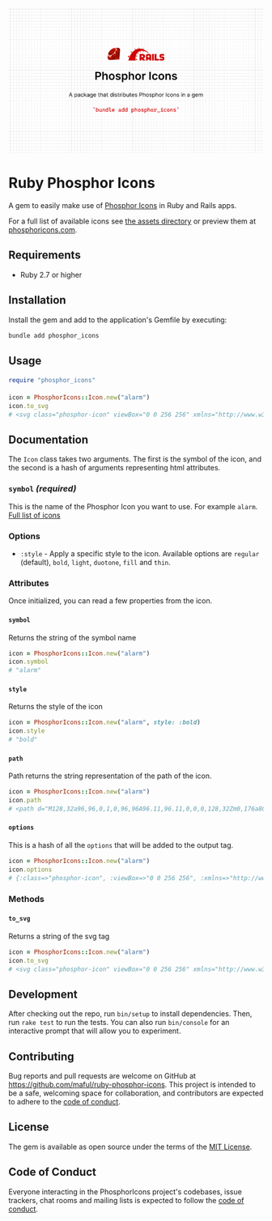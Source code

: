 <p align="center">
  <img src="./social-phosphor-icons.png" width="1280" title="Social Card Ruby Phosphor Icons">
</p>

# Ruby Phosphor Icons

A gem to easily make use of [Phosphor Icons](https://phosphoricons.com) in Ruby and Rails apps.

For a full list of available icons see [the assets directory](https://github.com/phosphor-icons/core/tree/c67d7a849f450be1bfe64fd5820471e4019e5ff0/assets) or preview them at [phosphoricons.com](https://phosphoricons.com/).

## Requirements

- Ruby 2.7 or higher

## Installation

Install the gem and add to the application's Gemfile by executing:

```sh
bundle add phosphor_icons
```

## Usage

```ruby
require "phosphor_icons"

icon = PhosphorIcons::Icon.new("alarm")
icon.to_svg
# <svg class="phosphor-icon" viewBox="0 0 256 256" xmlns="http://www.w3.org/2000/svg" fill="currentColor"><path d="M128,32a96,96,0,1,0,96,96A96.11,96.11,0,0,0,128,32Zm0,176a80,80,0,1,1,80-80A80.09,80.09,0,0,1,128,208ZM61.66,29.66l-32,32A8,8,0,0,1,18.34,50.34l32-32A8,8,0,1,1,61.66,29.66Zm176,32a8,8,0,0,1-11.32,0l-32-32a8,8,0,0,1,11.32-11.32l32,32A8,8,0,0,1,237.66,61.66ZM184,120a8,8,0,0,1,0,16H128a8,8,0,0,1-8-8V72a8,8,0,0,1,16,0v48Z"/></svg>
```

## Documentation

The `Icon` class takes two arguments. The first is the symbol of the icon, and the second is a hash of arguments representing html attributes.

### `symbol` _(required)_

This is the name of the Phosphor Icon you want to use. For example `alarm`. [Full list of icons](https://phosphoricons.com)

### Options

* `:style` - Apply a specific style to the icon. Available options are `regular` (default), `bold`, `light`, `duotone`, `fill` and `thin`.

### Attributes

Once initialized, you can read a few properties from the icon.

#### `symbol`

Returns the string of the symbol name

```rb
icon = PhosphorIcons::Icon.new("alarm")
icon.symbol
# "alarm"
```

#### `style`

Returns the style of the icon

```rb
icon = PhosphorIcons::Icon.new("alarm", style: :bold)
icon.style
# "bold"
```

#### `path`

Path returns the string representation of the path of the icon.

```rb
icon = PhosphorIcons::Icon.new("alarm")
icon.path
# <path d="M128,32a96,96,0,1,0,96,96A96.11,96.11,0,0,0,128,32Zm0,176a80,80,0,1,1,80-80A80.09,80.09,0,0,1,128,208ZM61.66,29.66l-32,32A8,8,0,0,1,18.34,50.34l32-32A8,8,0,1,1,61.66,29.66Zm176,32a8,8,0,0,1-11.32,0l-32-32a8,8,0,0,1,11.32-11.32l32,32A8,8,0,0,1,237.66,61.66ZM184,120a8,8,0,0,1,0,16H128a8,8,0,0,1-8-8V72a8,8,0,0,1,16,0v48Z"/>
```

#### `options`

This is a hash of all the `options` that will be added to the output tag.

```rb
icon = PhosphorIcons::Icon.new("alarm")
icon.options
# {:class=>"phosphor-icon", :viewBox=>"0 0 256 256", :xmlns=>"http://www.w3.org/2000/svg", :fill=>"currentColor"}
```

### Methods

#### `to_svg`

Returns a string of the svg tag

```rb
icon = PhosphorIcons::Icon.new("alarm")
icon.to_svg
# <svg class="phosphor-icon" viewBox="0 0 256 256" xmlns="http://www.w3.org/2000/svg" fill="currentColor"><path d="M128,32a96,96,0,1,0,96,96A96.11,96.11,0,0,0,128,32Zm0,176a80,80,0,1,1,80-80A80.09,80.09,0,0,1,128,208ZM61.66,29.66l-32,32A8,8,0,0,1,18.34,50.34l32-32A8,8,0,1,1,61.66,29.66Zm176,32a8,8,0,0,1-11.32,0l-32-32a8,8,0,0,1,11.32-11.32l32,32A8,8,0,0,1,237.66,61.66ZM184,120a8,8,0,0,1,0,16H128a8,8,0,0,1-8-8V72a8,8,0,0,1,16,0v48Z"/></svg>
```

## Development

After checking out the repo, run `bin/setup` to install dependencies. Then, run `rake test` to run the tests. You can also run `bin/console` for an interactive prompt that will allow you to experiment.

## Contributing

Bug reports and pull requests are welcome on GitHub at https://github.com/maful/ruby-phosphor-icons. This project is intended to be a safe, welcoming space for collaboration, and contributors are expected to adhere to the [code of conduct](https://github.com/maful/ruby-phosphor-icons/blob/main/CODE_OF_CONDUCT.md).

## License

The gem is available as open source under the terms of the [MIT License](https://opensource.org/licenses/MIT).

## Code of Conduct

Everyone interacting in the PhosphorIcons project's codebases, issue trackers, chat rooms and mailing lists is expected to follow the [code of conduct](https://github.com/maful/ruby-phosphor-icons/blob/main/CODE_OF_CONDUCT.md).
